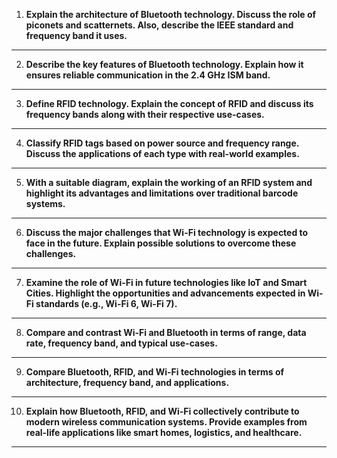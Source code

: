 
1. **Explain the architecture of Bluetooth technology. Discuss the role of piconets and scatternets. Also, describe the IEEE standard and frequency band it uses.**  
---

2. **Describe the key features of Bluetooth technology. Explain how it ensures reliable communication in the 2.4 GHz ISM band.**  
---

3. **Define RFID technology. Explain the concept of RFID and discuss its frequency bands along with their respective use-cases.**  
---

4. **Classify RFID tags based on power source and frequency range. Discuss the applications of each type with real-world examples.**  
---

5. **With a suitable diagram, explain the working of an RFID system and highlight its advantages and limitations over traditional barcode systems.**  
---

6. **Discuss the major challenges that Wi-Fi technology is expected to face in the future. Explain possible solutions to overcome these challenges.**  
---

7. **Examine the role of Wi-Fi in future technologies like IoT and Smart Cities. Highlight the opportunities and advancements expected in Wi-Fi standards (e.g., Wi-Fi 6, Wi-Fi 7).**  
---

8. **Compare and contrast Wi-Fi and Bluetooth in terms of range, data rate, frequency band, and typical use-cases.**  
---

9. **Compare Bluetooth, RFID, and Wi-Fi technologies in terms of architecture, frequency band, and applications.**  
---

10. **Explain how Bluetooth, RFID, and Wi-Fi collectively contribute to modern wireless communication systems. Provide examples from real-life applications like smart homes, logistics, and healthcare.**  
---

